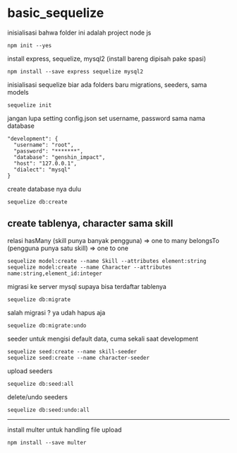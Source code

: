 # basic_sequelize

inisialisasi bahwa folder ini adalah project node js
```
npm init --yes
```
install express, sequelize, mysql2 (install bareng dipisah pake spasi)
```
npm install --save express sequelize mysql2
```
inisialisasi sequelize biar ada folders baru migrations, seeders, sama models
```
sequelize init
```
jangan lupa setting config.json set username, password sama nama database
```
"development": {
  "username": "root",
  "password": "*******",
  "database": "genshin_impact",
  "host": "127.0.0.1",
  "dialect": "mysql"
}
```
create database nya dulu
```
sequelize db:create
```
create tablenya, character sama skill
--------------------------------------
relasi
hasMany (skill punya banyak pengguna) => one to many
belongsTo (pengguna punya satu skill) => one to one
```
sequelize model:create --name Skill --attributes element:string
sequelize model:create --name Character --attributes name:string,element_id:integer
```
migrasi ke server mysql supaya bisa terdaftar tablenya
```
sequelize db:migrate
```
salah migrasi ? ya udah hapus aja
```
sequelize db:migrate:undo
```
seeder untuk mengisi default data, cuma sekali saat development
```
sequelize seed:create --name skill-seeder
sequelize seed:create --name character-seeder
```
upload seeders
```
sequelize db:seed:all
```
delete/undo seeders
```
sequelize db:seed:undo:all
```
--------------------------------------
install multer untuk handling file upload
```
npm install --save multer
```
